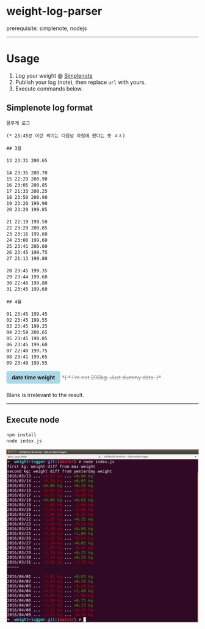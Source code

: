 # weight-log-parser

prerequisite: simplenote, nodejs

---

# Usage

1. Log your weight @ [Simplenote](https://simplenote.com/)
1. Publish your log (note), then replace `url` with yours.
1. Execute commands below.


## Simplenote log format

```text
몸무게 로그

(* 23:45분 이란 의미는 다음날 아침에 쟀다는 뜻 ㅎㅎ)

## 3월

13 23:31 200.65

14 23:35 200.70
15 22:29 200.90
16 23:05 200.85
17 21:33 200.25
18 23:50 200.90
19 23:20 199.90
20 23:29 199.85

21 22:19 199.50
22 23:29 200.85
23 23:16 199.60
24 23:00 199.60
25 23:41 200.60
26 23:45 199.75
27 21:13 199.80

28 23:45 199.35
29 23:44 199.60
30 22:48 199.80
31 23:45 199.60

## 4월

01 23:45 199.45
02 23:45 199.55
03 23:45 199.25
04 23:59 200.65
05 23:45 198.85
06 23:45 199.60
07 22:40 199.75
08 23:41 199.65
09 23:40 199.55
```

<div style="background-color: lightblue; 
border-radius: 5px;
font-weight: bold;
display: inline-block;
padding: 8px 14px;
margin-bottom: 0.5em;"> date time weight </div>
<del style="color: grey;">*( &#42; i'm not 200kg. Just dummy data. )*</del>

Blank is irrelevant to the result.

---

## Execute node

```bash
npm install
node index.js
```


![screenshot](/screenshot1.png)

